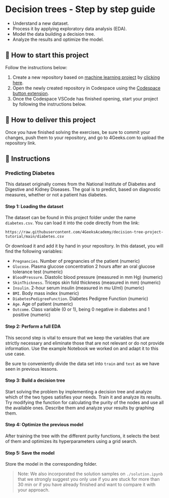 <!-- hide -->
# Decision trees - Step by step guide
<!-- endhide -->

- Understand a new dataset.
- Process it by applying exploratory data analysis (EDA).
- Model the data building a decision tree.
- Analyze the results and optimize the model.

## 🌱 How to start this project

Follow the instructions below:

1. Create a new repository based on [machine learning project](https://github.com/4GeeksAcademy/machine-learning-python-template) by [clicking here](https://github.com/4GeeksAcademy/machine-learning-python-template/generate).
2. Open the newly created repository in Codespace using the [Codespace button extension](https://docs.github.com/en/codespaces/developing-in-codespaces/creating-a-codespace-for-a-repository#creating-a-codespace-for-a-repository).
3. Once the Codespace VSCode has finished opening, start your project by following the instructions below.

## 🚛 How to deliver this project

Once you have finished solving the exercises, be sure to commit your changes, push them to your repository, and go to 4Geeks.com to upload the repository link.

## 📝 Instructions

### Predicting Diabetes

This dataset originally comes from the National Institute of Diabetes and Digestive and Kidney Diseases. The goal is to predict, based on diagnostic measures, whether or not a patient has diabetes.

#### Step 1: Loading the dataset

The dataset can be found in this project folder under the name `diabetes.csv`. You can load it into the code directly from the link: 

```text
https://raw.githubusercontent.com/4GeeksAcademy/decision-tree-project-tutorial/main/diabetes.csv
```

Or download it and add it by hand in your repository. In this dataset, you will find the following variables:

- `Pregnancies`. Number of pregnancies of the patient (numeric)
- `Glucose`. Plasma glucose concentration 2 hours after an oral glucose tolerance test (numeric)
- `BloodPressure`. Diastolic blood pressure (measured in mm Hg) (numeric)
- `SkinThickness`. Triceps skin fold thickness (measured in mm) (numeric)
- `Insulin`. 2-hour serum insulin (measured in mu U/ml) (numeric)
- `BMI`. Body mass index (numeric)
- `DiabetesPedigreeFunction`. Diabetes Pedigree Function (numeric)
- `Age`. Age of patient (numeric)
- `Outcome`. Class variable (0 or 1), being 0 negative in diabetes and 1 positive (numeric)

#### Step 2: Perform a full EDA

This second step is vital to ensure that we keep the variables that are strictly necessary and eliminate those that are not relevant or do not provide information. Use the example Notebook we worked on and adapt it to this use case.

Be sure to conveniently divide the data set into `train` and `test` as we have seen in previous lessons.

#### Step 3: Build a decision tree

Start solving the problem by implementing a decision tree and analyze which of the two types satisfies your needs. Train it and analyze its results. Try modifying the function for calculating the purity of the nodes and use all the available ones. Describe them and analyze your results by graphing them.

#### Step 4: Optimize the previous model

After training the tree with the different purity functions, it selects the best of them and optimizes its hyperparameters using a grid search.

#### Step 5: Save the model

Store the model in the corresponding folder.

> Note: We also incorporated the solution samples on `./solution.ipynb` that we strongly suggest you only use if you are stuck for more than 30 min or if you have already finished and want to compare it with your approach.

